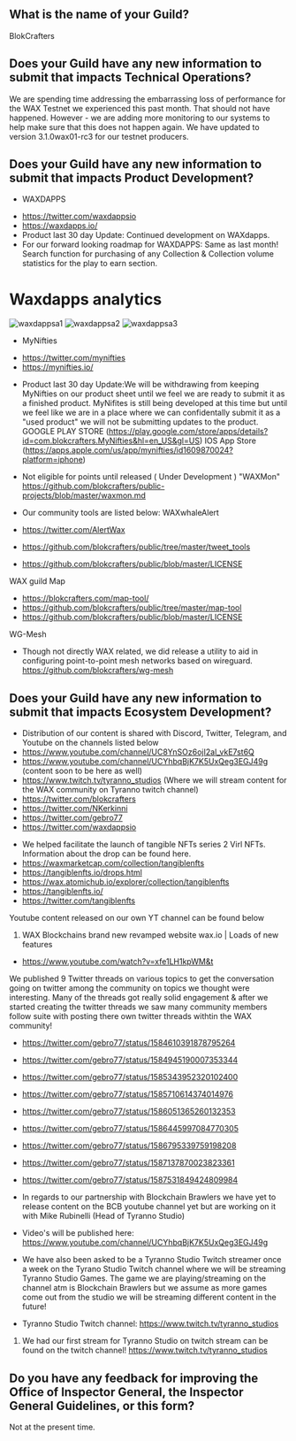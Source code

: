 ## What is the name of your Guild?

BlokCrafters

## Does your Guild have any new information to submit that impacts Technical Operations?

We are spending time addressing the embarrassing loss of performance for the WAX Testnet
we experienced this past month.  That should not have happened.  However - we are adding
more monitoring to our systems to help make sure that this does not happen again.
We have updated to version 3.1.0wax01-rc3 for our testnet producers.

## Does your Guild have any new information to submit that impacts Product Development?

+ WAXDAPPS
- https://twitter.com/waxdappsio
- https://waxdapps.io/
- Product last 30 day Update: Continued development on WAXdapps.
- For our forward looking roadmap for WAXDAPPS: Same as last month! Search function for purchasing of any Collection & Collection volume statistics for the play to earn section.
# Waxdapps analytics  
![waxdappsa1](https://user-images.githubusercontent.com/66744057/204573226-fbd1771a-b383-48d5-b88b-3679577e8656.jpg)
![waxdappsa2](https://user-images.githubusercontent.com/66744057/204573240-122e9d5d-52a6-4be5-ba0f-5f2ed0f41ed6.jpg)
![waxdappsa3](https://user-images.githubusercontent.com/66744057/204573255-d6bd5431-ff10-4813-b7e0-002781cb4f74.jpg)



+ MyNifties
- https://twitter.com/mynifties
- https://mynifties.io/
+ Product last 30 day Update:We will be withdrawing from keeping MyNifties on our product sheet until we feel we are ready to submit it as a finished product. MyNifites is still being developed at this time but until we feel like we are in a place where we can confidentally submit it as a "used product" we will not be submitting updates to the product. 
GOOGLE PLAY STORE (https://play.google.com/store/apps/details?id=com.blokcrafters.MyNifties&hl=en_US&gl=US) 
IOS App Store (https://apps.apple.com/us/app/mynifties/id1609870024?platform=iphone)

+ Not eligible for points until released ( Under Development ) "WAXMon"
https://github.com/blokcrafters/public-projects/blob/master/waxmon.md
+ Our community tools are listed below:
WAXwhaleAlert
+ https://twitter.com/AlertWax 
+ https://github.com/blokcrafters/public/tree/master/tweet_tools
+ https://github.com/blokcrafters/public/blob/master/LICENSE

WAX guild Map
+ https://blokcrafters.com/map-tool/
+ https://github.com/blokcrafters/public/tree/master/map-tool
+ https://github.com/blokcrafters/public/blob/master/LICENSE

WG-Mesh
+ Though not directly WAX related, we did release a utility to aid in configuring point-to-point mesh networks based on wireguard.
https://github.com/blokcrafters/wg-mesh

## Does your Guild have any new information to submit that impacts Ecosystem Development?

+ Distribution of our content is shared with Discord, Twitter, Telegram, and Youtube on the channels listed below
+ https://www.youtube.com/channel/UC8YnSOz6ojI2al_vkE7st6Q
+ https://www.youtube.com/channel/UCYhbqBjK7K5UxQeg3EGJ49g (content soon to be here as well)
+ https://www.twitch.tv/tyranno_studios (Where we will stream content for the WAX community on Tyranno twitch channel)
+ https://twitter.com/blokcrafters
+ https://twitter.com/NKerkinni
+ https://twitter.com/gebro77
+ https://twitter.com/waxdappsio


- We helped facilitate the launch of tangible NFTs series 2 Virl NFTs. Information about the drop can be found here. 
- https://waxmarketcap.com/collection/tangiblenfts
- https://tangiblenfts.io/drops.html
- https://wax.atomichub.io/explorer/collection/tangiblenfts
- https://tangiblenfts.io/
- https://twitter.com/tangiblenfts

Youtube content released on our own YT channel can be found below
1. WAX Blockchains brand new revamped website wax.io | Loads of new features
- https://www.youtube.com/watch?v=xfe1LH1kpWM&t

We published 9 Twitter threads on various topics to get the conversation going on twitter among the community on topics we thought were interesting. Many of the threads got really solid engagement & after we started creating the twitter threads we saw many community members follow suite with posting there own twitter threads withtin the WAX community!
- https://twitter.com/gebro77/status/1584610391878795264
- https://twitter.com/gebro77/status/1584945190007353344
- https://twitter.com/gebro77/status/1585343952320102400
- https://twitter.com/gebro77/status/1585710614374014976
- https://twitter.com/gebro77/status/1586051365260132353
- https://twitter.com/gebro77/status/1586445997084770305
- https://twitter.com/gebro77/status/1586795339759198208
- https://twitter.com/gebro77/status/1587137870023823361
- https://twitter.com/gebro77/status/1587531849424809984


- In regards to our partnership with Blockchain Brawlers we have yet to release content on the BCB youtube channel yet but are working on it with Mike Rubinelli (Head of Tyranno Studio)
- Video's will be published here: https://www.youtube.com/channel/UCYhbqBjK7K5UxQeg3EGJ49g
- We have also been asked to be a Tyranno Studio Twitch streamer once a week on the Tyrano Studio Twitch channel where we will be streaming Tyranno Studio Games. The game we are playing/streaming on the channel atm is Blockchain Brawlers but we assume as more games come out from the studio we will be streaming different content in the future! 
- Tyranno Studio Twitch channel: https://www.twitch.tv/tyranno_studios
1. We had our first stream for Tyranno Studio on twitch stream can be found on the twitch channel! https://www.twitch.tv/tyranno_studios  


## Do you have any feedback for improving the Office of Inspector General, the Inspector General Guidelines, or this form?

Not at the present time.
